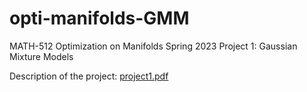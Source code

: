 # opti-manifolds-GMM
MATH-512 Optimization on Manifolds Spring 2023 Project 1: Gaussian Mixture Models

Description of the project: [project1.pdf](https://moodle.epfl.ch/pluginfile.php/3182535/mod_resource/content/3/project1.pdf)
